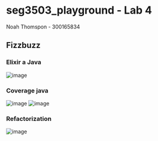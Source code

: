 # seg3503_playground - Lab 4

Noah Thomspon - 300165834

## Fizzbuzz
### Elixir a Java
![image](https://user-images.githubusercontent.com/71086250/174447589-929b0077-3d4e-4a0a-af01-459f3e3ce6c9.png)

### Coverage java
![image](https://user-images.githubusercontent.com/71086250/174447416-03219897-5841-4134-8472-87fd07509ee5.png)
![image](https://user-images.githubusercontent.com/71086250/174447462-3dbc799e-286a-4388-ab2d-ded0c7767bd6.png)

### Refactorization
![image](https://user-images.githubusercontent.com/71086250/174447533-67bccb94-de48-4e9d-8802-bf08b2ef0079.png)

